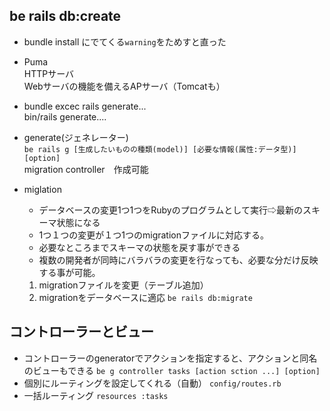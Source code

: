 ## be rails db:create
- bundle install にでてくる`warning`をためすと直った

- Puma  
HTTPサーバ  
Webサーバの機能を備えるAPサーバ（Tomcatも）

- bundle excec rails generate...  
bin/rails generate....

- generate(ジェネレーター)  
`be rails g [生成したいものの種類(model)] [必要な情報(属性:データ型)] [option]`  
migration controller　作成可能

- miglation
    - データベースの変更1つ1つをRubyのプログラムとして実行⇨最新のスキーマ状態になる
    - 1つ１つの変更が１つ1つのmigrationファイルに対応する。
    - 必要なところまでスキーマの状態を戻す事ができる
    - 複数の開発者が同時にバラバラの変更を行なっても、必要な分だけ反映する事が可能。
    1. migrationファイルを変更（テーブル追加）
    1. migrationをデータベースに適応
`be rails db:migrate`  

##  コントローラーとビュー
- コントローラーのgeneratorでアクションを指定すると、アクションと同名のビューもできる
`be g controller tasks [action sction ...] [option] `
- 個別にルーティングを設定してくれる（自動）
`config/routes.rb`
- 一括ルーティング
`resources :tasks`


